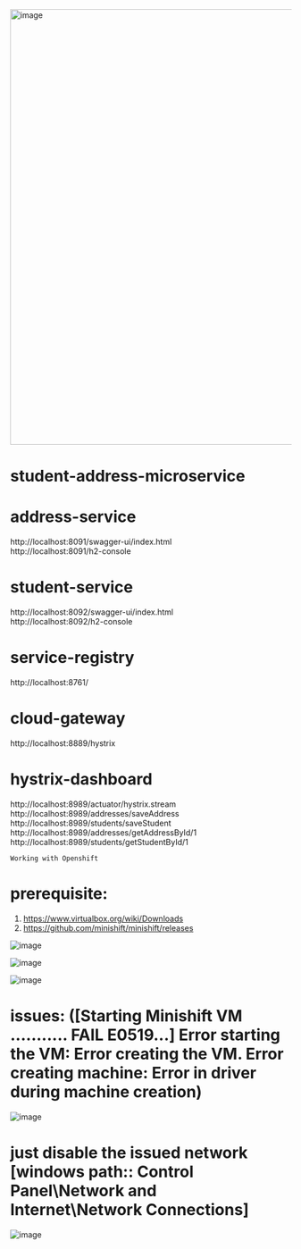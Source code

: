 <img width="780" alt="image" src="https://github.com/swapanGit/student-address-microservice/assets/47151255/12aea558-8a92-4aa8-bcbb-19068a5eb0e3">

# student-address-microservice
# address-service
http://localhost:8091/swagger-ui/index.html </br>
http://localhost:8091/h2-console </br>
# student-service
http://localhost:8092/swagger-ui/index.html </br>
http://localhost:8092/h2-console </br>
# service-registry
http://localhost:8761/ </br>
# cloud-gateway
http://localhost:8889/hystrix </br>
# hystrix-dashboard
http://localhost:8989/actuator/hystrix.stream </br>
http://localhost:8989/addresses/saveAddress </br>
http://localhost:8989/students/saveStudent </br>
http://localhost:8989/addresses/getAddressById/1 </br>
http://localhost:8989/students/getStudentById/1 </br>




``` Working with Openshift ```
# prerequisite:
1. https://www.virtualbox.org/wiki/Downloads
2. https://github.com/minishift/minishift/releases

![image](https://github.com/swapanGit/student-address-microservice/assets/47151255/00ee43f8-dc8c-4466-9614-8eabc7a780d4)

![image](https://github.com/swapanGit/student-address-microservice/assets/47151255/671d039f-0178-4132-a0c8-3f825a7a2345)

![image](https://github.com/swapanGit/student-address-microservice/assets/47151255/949ab586-640d-4e53-9878-aaf15d33d86f)

# issues: ([Starting Minishift VM ........... FAIL E0519...] Error starting the VM: Error creating the VM. Error creating machine: Error in driver during machine creation)
![image](https://github.com/swapanGit/student-address-microservice/assets/47151255/32a9f2fa-2db0-47d3-a158-277edc53b41f)
# just disable the issued network [windows path:: Control Panel\Network and Internet\Network Connections]
![image](https://github.com/swapanGit/student-address-microservice/assets/47151255/8c99a1c8-623a-4747-9980-addf08d80c34)
